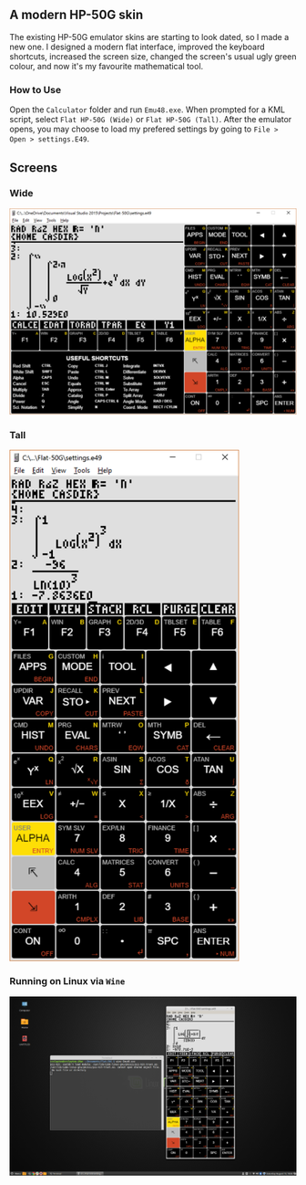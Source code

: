 ## A modern HP-50G skin

The existing HP-50G emulator skins are starting to look dated, so I made a new one. I designed a modern flat interface, improved the keyboard shortcuts, increased the screen size, changed the screen's usual ugly green colour, and now it's my favourite mathematical tool. 

### How to Use

Open the `Calculator` folder and run `Emu48.exe`. When prompted for a KML script, select  `Flat HP-50G (Wide)` or `Flat HP-50G (Tall)`. After the emulator opens, you may choose to load my prefered settings by going to `File > Open > settings.E49`. 

## Screens

### Wide

<img src="/Images/Wide Screenshot.png" width="874">

### Tall

<img src="/Images/Long Screenshot.png" width="403">

### Running on Linux via `Wine`

<img src="/Images/Linux Screenshot.png">

